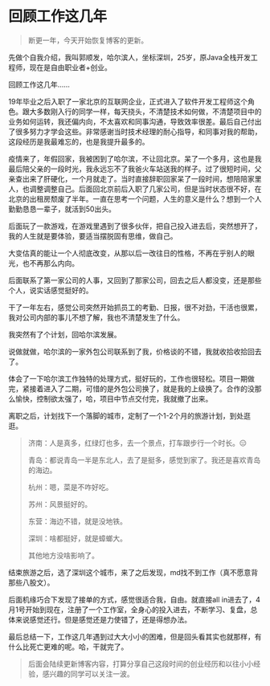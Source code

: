 # 回顾工作这几年

> 断更一年，今天开始恢复博客的更新。

先做个自我介绍，我叫郭顺发，哈尔滨人，坐标深圳，25岁，原Java全栈开发工程师，现在是自由职业者+创业。

回顾工作这几年……

19年毕业之后入职了一家北京的互联网企业，正式进入了软件开发工程师这个角色。跟大多数刚入行的同学一样，每天挠头，不清楚技术如何做，不清楚项目中的业务如何运转，我还偏内向，不太喜欢和同事沟通，导致效率很差。最后自己付出了很多努力才学会这些。非常感谢当时技术经理的耐心指导，和同事对我的帮助，这段经历是我最难忘的，也是我提升最多的。

疫情来了，年假回家，我被困到了哈尔滨，不让回北京。呆了一个多月，这也是我最后陪父亲的一段时光，我永远忘不了我爸火车站送我的样子。过了很短时间，父亲查出来了肝硬化，一个月就走了。当时直接辞职回家呆了一段时间，想陪陪家里人，也调整调整自己。后面回北京前后入职了几家公司，但是当时状态很不好，在北京的出租房颓废了半年。一直在思考一个问题，人生的意义是什么？想到一个人勤勤恳恳一辈子，就活到50出头。

后面玩了一款游戏，在游戏里遇到了很多伙伴，把自己投入进去后，突然想开了，我的人生就是要体验，要适当摆脱固有思维，做自己。

大变估真的能让一个人彻底改变，从那以后一改往日的性格，不再在乎别人的眼光，也不再那么内向。

后面联系了第一家公司的人事，又回到了那家公司，回去之后人都没变，还是那些个人，说实话感觉挺好的。

干了一年左右，感觉公司突然开始抓员工的考勤、日报，很不对劲，干活也很累，我对公司内部的事儿不想了解，我也不清楚发生了什么。

我突然有了个计划，回哈尔滨发展。

说做就做，哈尔滨的一家外包公司联系到了我，价格谈的不错，我就收拾收拾回去了。

体会了一下哈尔滨工作独特的处理方式，挺好玩的，工作也很轻松。项目一期做完，紧接着进入了二期，可惜的是外包公司换了，就是我的上级换了。合作的没那么愉快，控制欲太强了，哈，项目中节点交付完，我就撤了出来。

离职之后，计划找下一个落脚的城市，定制了一个1-2个月的旅游计划，到处逛逛。

> 济南：人是真多，红绿灯也多，去一个景点，打车跟步行一个时长。😑
>
> 青岛：都说青岛一半是东北人，去了是挺多，感觉到家了。我还是喜欢青岛的海边。
>
> 杭州：嗯，菜是不咋好吃。
>
> 苏州：风景挺好的。
>
> 东营：海边不错，就是没地铁。
>
> 深圳：啥都挺好，就是蟑螂大。
>
> 其他地方没啥影响了。

结束旅游之后，选了深圳这个城市，来了之后发现，md找不到工作（真不愿意背那些八股文）。

后面机缘巧合下发现了接单的方式，感觉很适合我，自由。就直接all in进去了，4月1号开始到现在，注册了一个工作室，全身心的投入进去，不断学习、复盘，总体来说感觉还行。但是感觉还是力使错了，还是得想办法。

最后总结一下，工作这几年遇到过大大小小的困难，但是回头看其实也就那样，有什么比死亡更难的呢。哈，干就完了。

> 后面会陆续更新博客内容，打算分享自己这段时间的创业经历和以往小小经验，感兴趣的同学可以关注一波。
